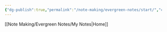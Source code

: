 ```yaml
---
{"dg-publish":true,"permalink":"/note-making/evergreen-notes/start/","created":"","updated":""}
---
```


[[Note Making/Evergreen Notes/My Notes\|Home]]




